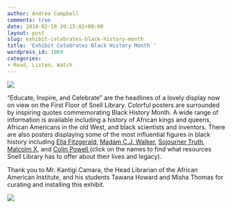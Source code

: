```yaml
---
author: Andrea Campbell
comments: true
date: 2010-02-18 20:15:02+00:00
layout: post
slug: exhibit-celebrates-black-history-month
title: 'Exhibit Celebrates Black History Month '
wordpress_id: 1069
categories:
- Read, Listen, Watch
---
```


[![](http://www.lib.neu.edu/snippets/wp-content/uploads/2010/02/display-case1.jpg)](http://www.lib.neu.edu/snippets/wp-content/uploads/2010/02/display-case1.jpg)

“Educate, Inspire, and Celebrate” are the headlines of a lovely display now on view on the First Floor of Snell Library. Colorful posters are surrounded by inspiring quotes commemorating Black History Month. A wide range of information is available including a history of African kings and queens, African Americans in the old West, and black scientists and inventors. There are also posters displaying some of the most influential figures in black history including [Ella Fitzgerald](http://nucat.lib.neu.edu/search~/a?searchtype=X&searcharg=Ella+Fitzgerald+&SORT=D), [Madam C.J. Walker](http://nucat.lib.neu.edu/search~/a?searchtype=X&searcharg=Madam+C.J.+Walker&SORT=D&image.x=21&image.y=16), [Sojourner Truth](http://nucat.lib.neu.edu/search~S13/X?SEARCH=(Sojourner%20Truth)&searchscope=13&SORT=D), [Malcolm X,](http://nucat.lib.neu.edu/search~/a?searchtype=X&searcharg=malcolm+x&SORT=D) and [Colin Powell ](http://nucat.lib.neu.edu/search~S13/?searchtype=X&searcharg=colin+powell&searchscope=13&sortdropdown=-&SORT=DZ&extended=1&searchlimits=&searchorigarg=Xpowell%26SORT%3DD)(click on the names to find what resources Snell Library has to offer about their lives and legacy).

Thank you to Mr. Kantigi Camara, the Head Librarian of the African American Institute, and his students Tawana Howard and Misha Thomas for curating and installing this exhibit.

[![](http://www.lib.neu.edu/snippets/wp-content/uploads/2010/02/display2.jpg)](http://www.lib.neu.edu/snippets/wp-content/uploads/2010/02/display2.jpg)

